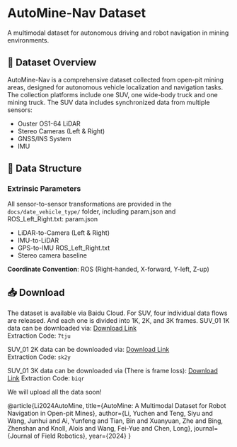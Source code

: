 # AutoMine-Nav Dataset

A multimodal dataset for autonomous driving and robot navigation in mining environments.

## 📌 Dataset Overview

AutoMine-Nav is a comprehensive dataset collected from open-pit mining areas, designed for autonomous vehicle localization and navigation tasks. The collection platforms include one SUV, one wide-body truck and one mining truck. The SUV data includes synchronized data from multiple sensors:

- Ouster OS1-64 LiDAR
- Stereo Cameras (Left & Right)
- GNSS/INS System
- IMU

## 📁 Data Structure

### Extrinsic Parameters
All sensor-to-sensor transformations are provided in the `docs/date_vehicle_type/` folder, including param.json and ROS_Left_Right.txt:
param.json
- LiDAR-to-Camera (Left & Right)
- IMU-to-LiDAR
- GPS-to-IMU
ROS_Left_Right.txt
- Stereo camera baseline

**Coordinate Convention**: ROS (Right-handed, X-forward, Y-left, Z-up)

## 📥 Download

The dataset is available via Baidu Cloud.
For SUV, four individual data flows are released. And each one is divided into 1K, 2K, and 3K frames.
SUV_01 1K data can be downloaded via:
[Download Link](https://pan.baidu.com/s/1vrKBsuKGj-v3_toB8TGDAw?pwd=7tju)  
Extraction Code: `7tju`

SUV_01 2K data can be downloaded via:
[Download Link](https://pan.baidu.com/s/1rvg8PIkjIiYyySfe0dGbKw?pwd=sk2y)  
Extraction Code: `sk2y`

SUV_01 3K data can be downloaded via (There is frame loss):
[Download Link](https://pan.baidu.com/s/1hlGeCdISAAkqN5R5pZpvSw?pwd=biqr) 
Extraction Code: `biqr`

We will upload all the data soon!

@article{Li2024AutoMine,
  title={AutoMine: A Multimodal Dataset for Robot Navigation in Open-pit Mines},
  author={Li, Yuchen and Teng, Siyu and Wang, Junhui and Ai, Yunfeng and Tian, Bin and 
          Xuanyuan, Zhe and Bing, Zhenshan and Knoll, Alois and Wang, Fei-Yue and Chen, Long},
  journal={Journal of Field Robotics},
  year={2024}
}
